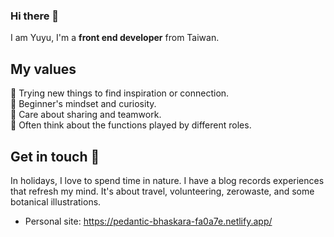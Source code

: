 ### Hi there 👋
I am Yuyu, I'm a **front end developer** from Taiwan.

## My values
  🎊 Trying new things to find inspiration or connection.\
  🙈 Beginner's mindset and curiosity.\
  👯 Care about sharing and teamwork.\
  👀 Often think about the functions played by different roles.
  
## Get in touch 🌱
  In holidays, I love to spend time in nature. I have a blog records experiences that refresh my mind.
  It's about travel, volunteering, zerowaste, and some botanical illustrations.
  * Personal site: https://pedantic-bhaskara-fa0a7e.netlify.app/

<!--
**yuyuchi/yuyuchi** is a ✨ _special_ ✨ repository because its `README.md` (this file) appears on your GitHub profile.

Here are some ideas to get you started:

- 🔭 I’m currently working on ...
- 🌱 I’m currently learning ...
- 👯 I’m looking to collaborate on ...
- 🤔 I’m looking for help with ...
- 💬 Ask me about ...
- 📫 How to reach me: ...
- 😄 Pronouns: ...
- ⚡ Fun fact: ...
-->
